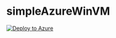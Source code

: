 # simpleAzureWinVM

[![Deploy to Azure](http://azuredeploy.net/deploybutton.png)](https://azuredeploy.net/)

